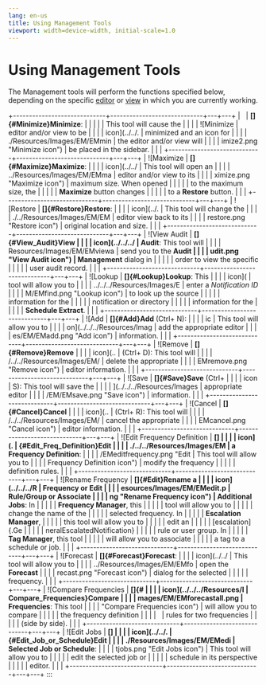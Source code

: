 ```yaml
---
lang: en-us
title: Using Management Tools
viewport: width=device-width, initial-scale=1.0
---
```


#  Using Management Tools

The Management tools will perform the functions specified below,
depending on the specific [editor](Navigation-Editors.md) or
[view](Navigation-Views.md) in which you are currently working.

+-----------------------------+-----------------------------+---+---+
|                             | **[]{#Minimize}Minimize**:  |   |   | |                             | This tool will cause the    |   |   |
| ![Minimize                  | editor and/or view to be    |   |   | | icon](../../.               | minimized and an icon for   |   |   |
| ./Resources/Images/EM/EMmin | the editor and/or view will |   |   |
| imize2.png "Minimize icon") | be placed in the sidebar.   |   |   |
+-----------------------------+-----------------------------+---+---+
| ![Maximize                  | **[]{#Maximize}Maximize**:  |   |   | | icon](../../                | This tool will open an      |   |   |
| ../Resources/Images/EM/EMma | editor and/or view to its   |   |   |
| ximize.png "Maximize icon") | maximum size. When opened   |   |   |
|                             | to the maximum size, the    |   |   |
|                             | **Maximize** button changes |   |   |
|                             | to a **Restore** button.    |   |   |
+-----------------------------+-----------------------------+---+---+
| ![Restore                   | **[]{#Restore}Restore**:    |   |   | | icon](../.                  | This tool will change the   |   |   |
| ./../Resources/Images/EM/EM | editor view back to its     |   |   |
| restore.png "Restore icon") | original location and size. |   |   |
+-----------------------------+-----------------------------+---+---+
| ![View Audit                | **[]{#View_Audit}View       |   |   | | icon](../../../             | Audit**: This tool will     |   |   |
| Resources/Images/EM/EMviewa | send you to the **Audit     |   |   |
| udit.png "View Audit icon") | Management** dialog in      |   |   |
|                             | order to view the specific  |   |   |
|                             | user audit record.          |   |   |
+-----------------------------+-----------------------------+---+---+
| ![Lookup                    | **[]{#Lookup}Lookup**: This |   |   | | icon](                      | tool will allow you to      |   |   |
| ../../../Resources/Images/E | enter a *Notification ID*   |   |   |
| M/EMfind.png "Lookup icon") | to look up the source       |   |   |
|                             | information for the         |   |   |
|                             | notification or directory   |   |   |
|                             | information for the         |   |   |
|                             | **Schedule Extract**.       |   |   |
+-----------------------------+-----------------------------+---+---+
| ![Add                       | **[]{#Add}Add** (Ctrl+ N):  |   |   | | ic                          | This tool will allow you to |   |   |
| on](../../../Resources/Imag | add the appropriate editor  |   |   |
| es/EM/EMadd.png "Add icon") | information.                |   |   |
+-----------------------------+-----------------------------+---+---+
| ![Remove                    | **[]{#Remove}Remove**       |   |   | | icon](..                    | (Ctrl+ D): This tool will   |   |   |
| /../../Resources/Images/EM/ | delete the appropriate      |   |   |
| EMremove.png "Remove icon") | editor information.         |   |   |
+-----------------------------+-----------------------------+---+---+
| ![Save                      | **[]{#Save}Save** (Ctrl+    |   |   | | icon                        | S): This tool will save the |   |   |
| ](../../../Resources/Images | appropriate editor          |   |   |
| /EM/EMsave.png "Save icon") | information.                |   |   |
+-----------------------------+-----------------------------+---+---+
| ![Cancel                    | **[]{#Cancel}Cancel**       |   |   | | icon](..                    | (Ctrl+ R): This tool will   |   |   |
| /../../Resources/Images/EM/ | cancel the appropriate      |   |   |
| EMcancel.png "Cancel icon") | editor information.         |   |   |
+-----------------------------+-----------------------------+---+---+
| ![Edit Frequency Definition | **[]                        |   |   | | icon](.                     | {#Edit_Freq_Definition}Edit |   |   |
| ./../../Resources/Images/EM | a Frequency Definition**:   |   |   |
| /EMeditfrequency.png "Edit  | This tool will allow you to |   |   |
| Frequency Definition icon") | modify the frequency        |   |   |
|                             | definition rules.           |   |   |
+-----------------------------+-----------------------------+---+---+
| ![Rename Frequency          | **[]{#Edit}Rename a         |   |   | | icon](../../../R            | Frequency or Edit           |   |   |
| esources/Images/EM/EMedit.p | Rule/Group or Associate     |   |   |
| ng "Rename Frequency icon") | Additional Jobs**: In       |   |   |
|                             | **Frequency Manager**, this |   |   |
|                             | tool will allow you to      |   |   |
|                             | change the name of the      |   |   |
|                             | selected frequency. In      |   |   |
|                             | **Escalation Manager**,     |   |   |
|                             | this tool will allow you to |   |   |
|                             | edit an                     |   |   |
|                             | [escalation]{.Ge            |   |   | |                             | neralEscalatedNotification} |   |   |
|                             | rule or user group. In      |   |   |
|                             | **Tag Manager**, this tool  |   |   |
|                             | will allow you to associate |   |   |
|                             | a tag to a schedule or job. |   |   |
+-----------------------------+-----------------------------+---+---+
| ![Forecast                  | **[]{#Forecast}Forecast**:  |   |   | | icon](../../                | This tool will allow you to |   |   |
| ../Resources/Images/EM/EMfo | open the **Forecast**       |   |   |
| recast.png "Forecast icon") | dialog for the selected     |   |   |
|                             | frequency.                  |   |   |
+-----------------------------+-----------------------------+---+---+
| ![Compare Frequencies       | **[]{#                      |   |   | | icon](../../../Resources/I  | Compare_Frequencies}Compare |   |   |
| mages/EM/EMforecastall.png  | Frequencies**: This tool    |   |   |
| "Compare Frequencies icon") | will allow you to compare   |   |   |
|                             | the frequency definition    |   |   |
|                             | rules for two frequencies   |   |   |
|                             | (side by side).             |   |   |
+-----------------------------+-----------------------------+---+---+
| ![Edit Jobs                 | **[]                        |   |   | | icon](../../.               | {#Edit_Job_or_Schedule}Edit |   |   |
| ./Resources/Images/EM/EMedi | Selected Job or Schedule**: |   |   |
| tjobs.png "Edit Jobs icon") | This tool will allow you to |   |   |
|                             | edit the selected job or    |   |   |
|                             | schedule in its perspective |   |   |
|                             | editor.                     |   |   |
+-----------------------------+-----------------------------+---+---+
:::

 

